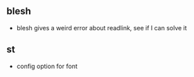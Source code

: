 ## blesh
* blesh gives a weird error about readlink, see if I can solve it

## st
* config option for font
